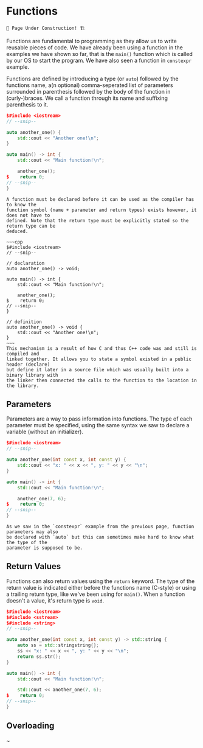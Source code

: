 # Functions

```admonish warning
🚧 Page Under Construction! 🏗️
```

Functions are fundamental to programming as they allow us to write reusable pieces of
code. We have already been using a function in the examples we have shown so far, that
is the `main()` function which is called by our OS to start the program. We have also
seen a function in `constexpr` example.

Functions are defined by introducing a type (or `auto`) followed by the functions name,
a(n optional) comma-seperated list of parameters surrounded in parenthesis followed by
the body of the function in (curly-)braces. We call a function through its name and
suffixing parenthesis to it.

```cpp
$#include <iostream>
// --snip--

auto another_one() {
    std::cout << "Another one!\n";
}

auto main() -> int {
    std::cout << "Main function!\n";

    another_one();
$    return 0;
// --snip--
}
```

```admonish abstract
A function must be declared before it can be used as the compiler has to know the
function symbol (name + parameter and return types) exists however, it does not have to
defined. Note that the return type must be explicitly stated so the return type can be
deduced.

~~~cpp
$#include <iostream>
// --snip--

// declaration
auto another_one() -> void;

auto main() -> int {
    std::cout << "Main function!\n";

    another_one();
$    return 0;
// --snip--
}

// definition
auto another_one() -> void {
    std::cout << "Another one!\n";
}
~~~
This mechanism is a result of how C and thus C++ code was and still is compiled and
linked together. It allows you to state a symbol existed in a public header (declare)
but define it later in a source file which was usually built into a binary library with
the linker then connected the calls to the function to the location in the library.
```

## Parameters

Parameters are a way to pass information into functions. The type of each parameter must
be specified, using the same syntax we saw to declare a variable
(without an initializer).

```cpp
$#include <iostream>
// --snip--

auto another_one(int const x, int const y) {
    std::cout << "x: " << x << ", y: " << y << "\n";
}

auto main() -> int {
    std::cout << "Main function!\n";

    another_one(7, 6);
$    return 0;
// --snip--
}
```

```admonish tip
As we saw in the `constexpr` example from the previous page, function parameters may also
be declared with `auto` but this can sometimes make hard to know what the type of the
parameter is supposed to be.
```

## Return Values

Functions can also return values using the `return` keyword. The type of the return value
is indicated either before the functions name (C-style) or using a trailing return type,
like we've been using for `main()`. When a function doesn't a value, it's return type is
`void`.

```cpp
$#include <iostream>
$#include <sstream>
$#include <string>
// --snip--

auto another_one(int const x, int const y) -> std::string {
    auto ss = std::stringstring{};
    ss << "x: " << x << ", y: " << y << "\n";
    return ss.str();
}

auto main() -> int {
    std::cout << "Main function!\n";

    std::cout << another_one(7, 6);
$    return 0;
// --snip--
}
```

## Overloading

~

